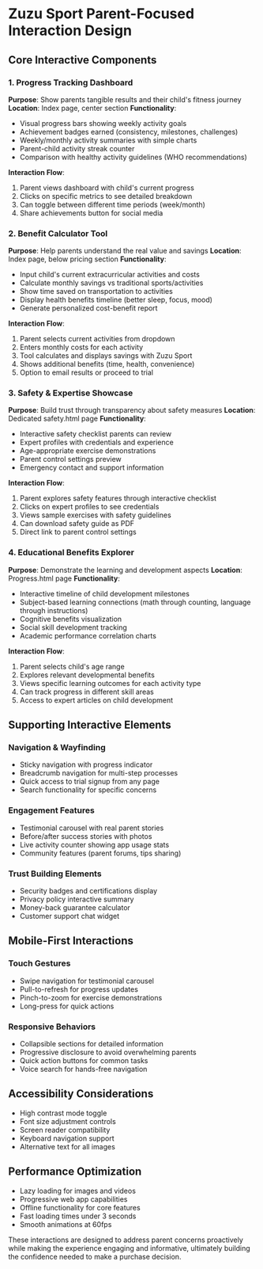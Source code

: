 # Zuzu Sport Parent-Focused Interaction Design

## Core Interactive Components

### 1. Progress Tracking Dashboard
**Purpose**: Show parents tangible results and their child's fitness journey
**Location**: Index page, center section
**Functionality**:
- Visual progress bars showing weekly activity goals
- Achievement badges earned (consistency, milestones, challenges)
- Weekly/monthly activity summaries with simple charts
- Parent-child activity streak counter
- Comparison with healthy activity guidelines (WHO recommendations)

**Interaction Flow**:
1. Parent views dashboard with child's current progress
2. Clicks on specific metrics to see detailed breakdown
3. Can toggle between different time periods (week/month)
4. Share achievements button for social media

### 2. Benefit Calculator Tool
**Purpose**: Help parents understand the real value and savings
**Location**: Index page, below pricing section
**Functionality**:
- Input child's current extracurricular activities and costs
- Calculate monthly savings vs traditional sports/activities
- Show time saved on transportation to activities
- Display health benefits timeline (better sleep, focus, mood)
- Generate personalized cost-benefit report

**Interaction Flow**:
1. Parent selects current activities from dropdown
2. Enters monthly costs for each activity
3. Tool calculates and displays savings with Zuzu Sport
4. Shows additional benefits (time, health, convenience)
5. Option to email results or proceed to trial

### 3. Safety & Expertise Showcase
**Purpose**: Build trust through transparency about safety measures
**Location**: Dedicated safety.html page
**Functionality**:
- Interactive safety checklist parents can review
- Expert profiles with credentials and experience
- Age-appropriate exercise demonstrations
- Parent control settings preview
- Emergency contact and support information

**Interaction Flow**:
1. Parent explores safety features through interactive checklist
2. Clicks on expert profiles to see credentials
3. Views sample exercises with safety guidelines
4. Can download safety guide as PDF
5. Direct link to parent control settings

### 4. Educational Benefits Explorer
**Purpose**: Demonstrate the learning and development aspects
**Location**: Progress.html page
**Functionality**:
- Interactive timeline of child development milestones
- Subject-based learning connections (math through counting, language through instructions)
- Cognitive benefits visualization
- Social skill development tracking
- Academic performance correlation charts

**Interaction Flow**:
1. Parent selects child's age range
2. Explores relevant developmental benefits
3. Views specific learning outcomes for each activity type
4. Can track progress in different skill areas
5. Access to expert articles on child development

## Supporting Interactive Elements

### Navigation & Wayfinding
- Sticky navigation with progress indicator
- Breadcrumb navigation for multi-step processes
- Quick access to trial signup from any page
- Search functionality for specific concerns

### Engagement Features
- Testimonial carousel with real parent stories
- Before/after success stories with photos
- Live activity counter showing app usage stats
- Community features (parent forums, tips sharing)

### Trust Building Elements
- Security badges and certifications display
- Privacy policy interactive summary
- Money-back guarantee calculator
- Customer support chat widget

## Mobile-First Interactions

### Touch Gestures
- Swipe navigation for testimonial carousel
- Pull-to-refresh for progress updates
- Pinch-to-zoom for exercise demonstrations
- Long-press for quick actions

### Responsive Behaviors
- Collapsible sections for detailed information
- Progressive disclosure to avoid overwhelming parents
- Quick action buttons for common tasks
- Voice search for hands-free navigation

## Accessibility Considerations
- High contrast mode toggle
- Font size adjustment controls
- Screen reader compatibility
- Keyboard navigation support
- Alternative text for all images

## Performance Optimization
- Lazy loading for images and videos
- Progressive web app capabilities
- Offline functionality for core features
- Fast loading times under 3 seconds
- Smooth animations at 60fps

These interactions are designed to address parent concerns proactively while making the experience engaging and informative, ultimately building the confidence needed to make a purchase decision.